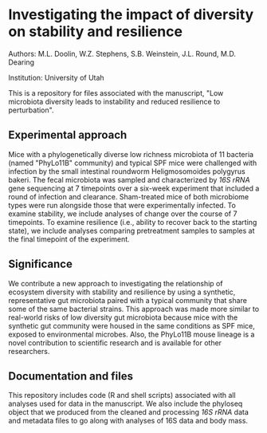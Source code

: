 # Investigating the impact of diversity on stability and resilience
Authors: M.L. Doolin, W.Z. Stephens, S.B. Weinstein, J.L. Round, M.D. Dearing

Institution: University of Utah

This is a repository for files associated with the manuscript, "Low microbiota diversity leads to instability and reduced resilience to perturbation".

## Experimental approach
Mice with a phylogenetically diverse low richness microbiota of 11 bacteria (named "PhyLo11B" community) and typical SPF mice were challenged with infection by the small intestinal roundworm Heligmosomoides polygyrus bakeri. The fecal microbiota was sampled and characterized by _16S rRNA_ gene sequencing at 7 timepoints over a six-week experiment that included a round of infection and clearance. Sham-treated mice of both microbiome types were run alongside those that were experimentally infected. To examine stability, we include analyses of change over the course of 7 timepoints. To examine resilience (i.e., ability to recover back to the starting state), we include analyses comparing pretreatment samples to samples at the final timepoint of the experiment. 

## Significance
We contribute a new approach to investigating the relationship of ecosystem diversity with stability and resilience by using a synthetic, representative gut microbiota paired with a typical community that share some of the same bacterial strains. This approach was made more similar to real-world risks of low diversity gut microbiota because mice with the synthetic gut community were housed in the same conditions as SPF mice, exposed to environmental microbes. Also, the PhyLo11B mouse lineage is a novel contribution to scientific research and is available for other researchers. 

## Documentation and files
This repository includes code (R and shell scripts) associated with all analyses used for data in the manuscript. We also include the phyloseq object that we produced from the cleaned and processing _16S rRNA_ data and metadata files to go along with analyses of 16S data and body mass. 
